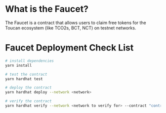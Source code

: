 # What is the Faucet?

The Faucet is a contract that allows users to claim free tokens for the Toucan ecosystem (like TCO2s, BCT, NCT) on testnet networks.



# Faucet Deployment Check List

```bash
# install dependencies
yarn install

# test the contract
yarn hardhat test

# deploy the contract
yarn hardhat deploy --network <network>

# verify the contract
yarn hardhat verify --network <network to verify for> --contract "contracts/Faucet.sol:Faucet" <Faucet address> <toucan contract registry address> <BCT address> <NCT address>
```
